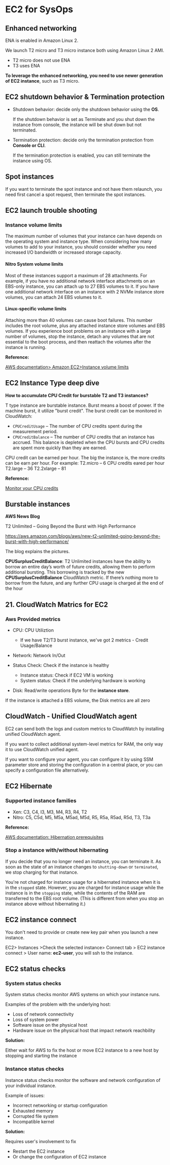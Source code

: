 # EC2 for SysOps

## Enhanced networking

ENA is enabled in Amazon Linux 2. 

We launch T2 micro and T3 micro instance both using Amazon Linux 2 AMI.

*  T2 micro does not use ENA
* T3 uses ENA

**To leverage the enhanced networking, you need to use newer generation of EC2 instance**, such as T3 micro.

## EC2 shutdown behavior & Termination protection

* Shutdown behavior: decide only the shutdown behavior using the **OS**. 

  If the shutdown behavior is set as Terminate and you shut down the instance from console, the instance will be shut down but not terminated. 

* Termination protection: decide only the termination protection from **Console or CLI**. 

  If the termination protection is enabled, you can still terminate the instance using OS. 

## Spot instances  

If you want to terminate the spot instance and not have them relaunch, you need first cancel a spot request, then terminate the spot instances. 

## EC2 launch trouble shooting

### Instance volume limits

The maximum number of volumes that your instance can have depends on the operating system and instance type. When considering how many volumes to add to your instance, you should consider whether you need increased I/O bandwidth or increased storage capacity.

#### Nitro System volume limits

Most of these instances support a maximum of 28 attachments. For example, if you have no additional network interface attachments on an EBS-only instance, you can attach up to 27 EBS volumes to it. If you have one additional network interface on an instance with 2 NVMe instance store volumes, you can attach 24 EBS volumes to it.

#### Linux-specific volume limits

Attaching more than 40 volumes can cause boot failures. This number includes the root volume, plus any attached instance store volumes and EBS volumes. If you experience boot problems on an instance with a large number of volumes, stop the instance, detach any volumes that are not essential to the boot process, and then reattach the volumes after the instance is running.

**Reference:**

[AWS documentation> Amazon EC2>Instance volume limits](https://docs.aws.amazon.com/AWSEC2/latest/UserGuide/volume_limits.html)

## EC2 Instance Type deep dive
**How to accumulate CPU Credit for burstable T2 and T3 instances?**

T type instance are burstable instance. Burst means a boost of power. If the machine burst, it utilize "burst credit". The burst credit can be monitored in CloudWatch:

- `CPUCreditUsage` – The number of CPU credits spent during the measurement period.
- `CPUCreditBalance` – The number of CPU credits that an instance has accrued. This balance is depleted when the CPU bursts and CPU credits are spent more quickly than they are earned.

CPU credit can be earned per hour. The big the instance is, the more credits can be earn per hour. 
For example:
T2.micro – 6 CPU credits eared per hour
T2.large – 36
T2.2xlarge – 81

**Reference:**

[Monitor your CPU credits](https://docs.aws.amazon.com/AWSEC2/latest/UserGuide/burstable-performance-instances-monitoring-cpu-credits.html)

## Burstable instances

**AWS News Blog**

T2 Unlimited – Going Beyond the Burst with High Performance

https://aws.amazon.com/blogs/aws/new-t2-unlimited-going-beyond-the-burst-with-high-performance/

The blog explains the pictures.

**CPUSurplusCreditBalance**: T2 Unlimited instances have the ability to borrow an entire day’s worth of future credits, allowing them to perform additional bursting. This borrowing is tracked by the new **CPUSurplusCreditBalance** CloudWatch metric.  If there’s nothing more to borrow from the future, and any further CPU usage is charged at the end of the hour



## 21. CloudWatch Matrics for EC2

### Aws Provided metrics

* CPU: CPU Utiliztion
  * If we have T2/T3 burst instance, we've got 2 metrics - Credit Usage/Balance 
* Network: Network In/Out

* Status Check: Check if the instance is healthy
  * Instance status: Check if EC2 VM is working
  * System status: Check if the underlying hardware is working

* Disk: Read/write operations Byte for the **instance store**. 

If the instance is attached a EBS volume, the Disk metrics are all zero



## CloudWatch - Unified CloudWatch agent

EC2 can send both the logs and custom metrics to CloudWatch by installing unified CloudWatch agent.

If you want to collect additional system-level metrics for RAM, the only way it to use CloudWatch unified agent.

If you want to configure your agent, you can configure it by using SSM parameter store and storing the configuration in a central place, or you can specify a configuration file alternatively. 



## EC2 Hibernate 

### Supported instance families

- Xen: C3, C4, I3, M3, M4, R3, R4, T2
- Nitro: C5, C5d, M5, M5a, M5ad, M5d, R5, R5a, R5ad, R5d, T3, T3a

**Reference:**

[AWS documentation: Hibernation prerequisites](https://docs.aws.amazon.com/AWSEC2/latest/UserGuide/hibernating-prerequisites.html#hibernation-prereqs-supported-instance-families)

### Stop a instance with/without hibernating

If you decide that you no longer need an instance, you can terminate it. As soon as the state of an instance changes to `shutting-down` or `terminated`, we stop charging for that instance. 

You're not charged for instance usage for a hibernated instance when it is in the `stopped` state. However, you are charged for instance usage while the instance is in the `stopping` state, while the contents of the RAM are transferred to the EBS root volume. (This is different from when you stop an instance above without hibernating it.)

## EC2 instance connect

You don't need to provide or create new key pair when you launch a new instance. 

EC2> Instances >Check the selected instance> Connect tab > EC2 instance connect > User name: **ec2-user**, you will ssh to the instance. 

## EC2 status checks

### System status checks

System status checks monitor AWS systems on which your instance runs.

Examples of the problem with the underlying host: 

* Loss of network connectivity
* Loss of system power
* Software issue on the physical host
* Hardware issue on the physical host that impact network reachbility

**Solution:**

Either wait for AWS to fix the host or move EC2 instance to a new host by stopping and starting the instance

### Instance status checks

Instance status checks monitor the software and network configuration of your individual instance.

Example of issues:

* Incorrect networking or startup configuration
* Exhausted memory
* Corrupted file system
* Incompatible kernel

**Solution:**

Requires user's involvement to fix

* Restart the EC2 instance
* Or change the configuration of EC2 instance

